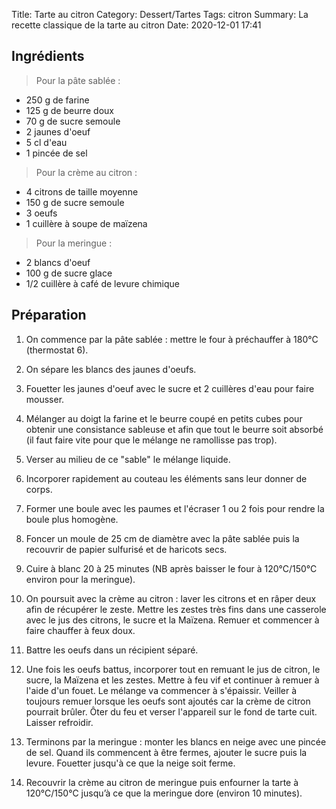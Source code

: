 Title: Tarte au citron
Category: Dessert/Tartes
Tags: citron
Summary: La recette classique de la tarte au citron
Date:  2020-12-01 17:41

## Ingrédients

> Pour la pâte sablée :
- 250 g de farine
- 125 g de beurre doux
- 70 g de sucre semoule
- 2 jaunes d'oeuf
- 5 cl d'eau
- 1 pincée de sel

> Pour la crème au citron :
- 4 citrons de taille moyenne
- 150 g de sucre semoule
- 3 oeufs
- 1 cuillère à soupe de maïzena

> Pour la meringue :
- 2 blancs d'oeuf
- 100 g de sucre glace
- 1/2 cuillère à café de levure chimique 


## Préparation

1. On commence par la pâte sablée : mettre le four à préchauffer à 180°C (thermostat 6).
2. On sépare les blancs des jaunes d'oeufs.
3. Fouetter les jaunes d'oeuf avec le sucre et 2 cuillères d'eau pour faire mousser.
4. Mélanger au doigt la farine et le beurre coupé en petits cubes pour obtenir une consistance sableuse et afin que tout le beurre soit absorbé (il faut faire vite pour que le mélange ne ramollisse pas trop).
5. Verser au milieu de ce "sable" le mélange liquide.
6. Incorporer rapidement au couteau les éléments sans leur donner de corps.
7. Former une boule avec les paumes et l'écraser 1 ou 2 fois pour rendre la boule plus homogène.
8. Foncer un moule de 25 cm de diamètre avec la pâte sablée puis la recouvrir de papier sulfurisé et de haricots secs.
9. Cuire à blanc 20 à 25 minutes (NB après baisser le four à 120°C/150°C environ pour la meringue).

10. On poursuit avec la crème au citron : laver les citrons et en râper deux afin de récupérer le zeste.
Mettre les zestes très fins dans une casserole avec le jus des citrons, le sucre et la Maïzena.
Remuer et commencer à faire chauffer à feux doux.
11. Battre les oeufs dans un récipient séparé.
12. Une fois les oeufs battus, incorporer tout en remuant le jus de citron, le sucre, la Maïzena et les zestes.
Mettre à feu vif et continuer à remuer à l'aide d'un fouet.
Le mélange va commencer à s'épaissir.
Veiller à toujours remuer lorsque les oeufs sont ajoutés car la crème de citron pourrait brûler.
Ôter du feu et verser l'appareil sur le fond de tarte cuit.
Laisser refroidir.

13. Terminons par la meringue : monter les blancs en neige avec une pincée de sel.
Quand ils commencent à être fermes, ajouter le sucre puis la levure.
Fouetter jusqu'à ce que la neige soit ferme.
14. Recouvrir la crème au citron de meringue puis enfourner la tarte à 120°C/150°C jusqu’à ce que la meringue dore (environ 10 minutes).
